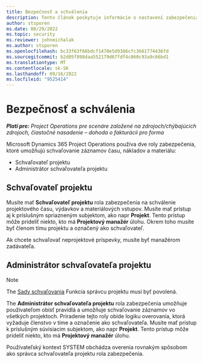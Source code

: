 ```yaml
---
title: Bezpečnosť a schválenia
description: Tento článok poskytuje informácie o nastavení zabezpečenia pre prácu so schváleniami v Microsoft Dynamics 365 Project Operations.
author: stsporen
ms.date: 08/29/2022
ms.topic: security
ms.reviewer: johnmichalak
ms.author: stsporen
ms.openlocfilehash: bc33f63f66bdcf1470e5d9386cfc3661774436fd
ms.sourcegitcommit: b2d05f898daa552179d67fdf4c060c93a9c66bd1
ms.translationtype: MT
ms.contentlocale: sk-SK
ms.lasthandoff: 09/16/2022
ms.locfileid: "9525414"
---
```

# <a name="security-and-approvals"></a>Bezpečnosť a schválenia

_**Platí pre:** Project Operations pre scenáre založené na zdrojoch/chýbajúcich zdrojoch, čiastočné nasadenie – dohoda o fakturácii pro forma_

Microsoft Dynamics 365 Project Operations používa dve roly zabezpečenia, ktoré umožňujú schvaľovanie záznamov času, nákladov a materiálu:

- Schvaľovateľ projektu
- Administrátor schvaľovateľa projektu

## <a name="project-approver"></a>Schvaľovateľ projektu

Musíte mať **Schvaľovateľ projektu** rola zabezpečenia na schválenie projektového času, výdavkov a materiálových vstupov. Musíte mať prístup aj k príslušným spriazneným subjektom, ako napr **Projekt**. Tento prístup môže prideliť niekto, kto má **Projektový manažér** úlohu. Okrem toho musíte byť členom tímu projektu a označený ako schvaľovateľ.

Ak chcete schvaľovať neprojektové príspevky, musíte byť manažérom zadávateľa.

## <a name="project-approver-admin"></a>Administrátor schvaľovateľa projektu

> [!NOTE]
> The [Sady schvaľovania](approval-sets.md) Funkcia správcu projektu musí byť povolená.

The **Administrátor schvaľovateľa projektu** rola zabezpečenia umožňuje používateľom obísť pravidlá a umožňuje schvaľovanie záznamov vo všetkých projektoch. Priradenie tejto roly obíde logiku overovania, ktorá vyžaduje členstvo v tíme a označenie ako schvaľovateľa. Musíte mať prístup k príslušným súvisiacim subjektom, ako napr **Projekt**. Tento prístup môže prideliť niekto, kto má **Projektový manažér** úlohu.

Používateľský kontext SYSTEM obchádza overenia rovnakým spôsobom ako správca schvaľovateľa projektu rola zabezpečenia.
